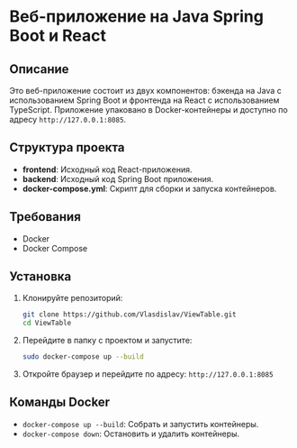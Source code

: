# Веб-приложение на Java Spring Boot и React

## Описание

Это веб-приложение состоит из двух компонентов: бэкенда на Java с использованием Spring Boot и фронтенда на React с использованием TypeScript. Приложение упаковано в Docker-контейнеры и доступно по адресу `http://127.0.0.1:8085`.

## Структура проекта

- **frontend**: Исходный код React-приложения.
- **backend**: Исходный код Spring Boot приложения.
- **docker-compose.yml**: Скрипт для сборки и запуска контейнеров.

## Требования

- Docker
- Docker Compose

## Установка

1. Клонируйте репозиторий:
   ```bash
   git clone https://github.com/Vlasdislav/ViewTable.git
   cd ViewTable
   ```
2. Перейдите в папку с проектом и запустите:
    ```bash
    sudo docker-compose up --build
    ```
3. Откройте браузер и перейдите по адресу: `http://127.0.0.1:8085`

## Команды Docker
- `docker-compose up --build`: Собрать и запустить контейнеры.
- `docker-compose down`: Остановить и удалить контейнеры.
